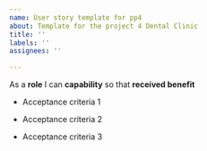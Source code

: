 ```yaml
---
name: User story template for pp4
about: Template for the project 4 Dental Clinic
title: ''
labels: ''
assignees: ''

---
```


As a **role** I can **capability** so that **received benefit**

- Acceptance criteria 1

- Acceptance criteria 2

- Acceptance criteria 3
